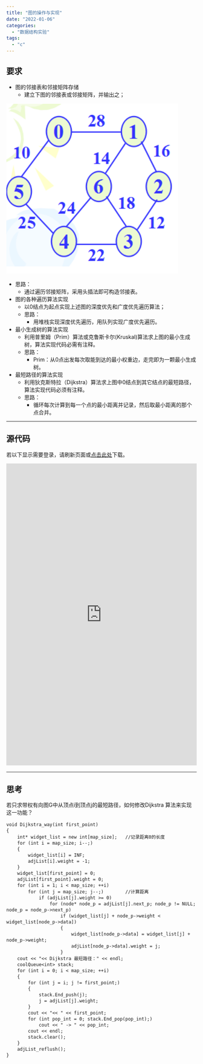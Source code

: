 ```yaml
---
title: "图的操作与实现"
date: "2022-01-06"
categories: 
  - "数据结构实验"
tags: 
  - "c"
---
```


## 要求

- 图的邻接表和邻接矩阵存储
    - 建立下图的邻接表或邻接矩阵，并输出之；

![](images/Snipaste_2022-01-06_10-31-59.png)

- 思路：
    - 通过遍历邻接矩阵，采用头插法即可构造邻接表。
- 图的各种遍历算法实现
    - 以0结点为起点实现上述图的深度优先和广度优先遍历算法；
    - 思路：
        - 用堆栈实现深度优先遍历，用队列实现广度优先遍历。
- 最小生成树的算法实现
    - 利用普里姆（Prim）算法或克鲁斯卡尔(Kruskal)算法求上图的最小生成树，算法实现代码必需有注释。
    - 思路：
        - Prim：从0点出发每次取能到达的最小权重边，走完即为一颗最小生成树。
- 最短路径的算法实现
    - 利用狄克斯特拉（Dijkstra）算法求上图中0结点到其它结点的最短路径，算法实现代码必须有注释。
    - 思路：
        - 循环每次计算到每一个点的最小距离并记录，然后取最小距离的那个点合并。

* * *

## 源代码

若以下显示需要登录，请刷新页面或[点击此处](https://cloud.coolight.cool/#fileView&path=http%3A%2F%2Fcloud.coolight.cool%2F%3Fexplorer%2Fshare%2Ffile%26hash%3D1cafYYarubqC3CMdyT9pa6M8ZsDB0dihvhpjb9ePyM5_Mzp6T4L1yaY%26name%3D%2F%25E5%259B%25BE%25E7%259A%2584%25E6%2593%258D%25E4%25BD%259C%25E4%25B8%258E%25E5%25AE%259E%25E7%258E%25B0.zip%26_etag%3Dd152f)下载。

<iframe width="100%" height="800px" class="embed-show" src="https://cloud.coolight.cool/#fileView&amp;path=http%3A%2F%2Fcloud.coolight.cool%2F%3Fexplorer%2Fshare%2Ffile%26hash%3D7193gInb3xLObIRrs-NkTFlHyhxR5y0lzv9me-UdZSJyOiVhSKfvybs%26name%3D%2F%25E5%259B%25BE%25E7%259A%2584%25E6%2593%258D%25E4%25BD%259C%25E4%25B8%258E%25E5%25AE%259E%25E7%258E%25B0.zip%26_etag%3Dd152f" allowtransparency="true" allowfullscreen="true" webkitallowfullscreen="true" mozallowfullscreen="true" frameborder="0" scrolling="no"></iframe>

* * *

## 思考

若只求带权有向图G中从顶点i到顶点j的最短路径，如何修改Dijkstra 算法来实现这一功能？

```
void Dijkstra_way(int first_point)
{
	int* widget_list = new int[map_size];	//记录距离0的长度
	for (int i = map_size; i--;)
	{
		widget_list[i] = INF;
		adjList[i].weight = -1;
	}
	widget_list[first_point] = 0;
	adjList[first_point].weight = 0;
	for (int i = 1; i < map_size; ++i)
		for (int j = map_size; j--;)		//计算距离
			if (adjList[j].weight >= 0)
				for (node* node_p = adjList[j].next_p; node_p != NULL; node_p = node_p->next_p)
					if (widget_list[j] + node_p->weight < widget_list[node_p->data])
					{
						widget_list[node_p->data] = widget_list[j] + node_p->weight;
						adjList[node_p->data].weight = j;
					}
	cout << "<< Dijkstra 最短路径：" << endl;
	coolQueue<int> stack;
	for (int i = 0; i < map_size; ++i)
	{
		for (int j = i; j != first_point;)
		{
			stack.End_push(j);
			j = adjList[j].weight;
		}
		cout << "<< " << first_point;
		for (int pop_int = 0; stack.End_pop(pop_int);)
			cout << " -> " << pop_int;
		cout << endl;
		stack.clear();
	}
	adjList_reflush();
}
```
